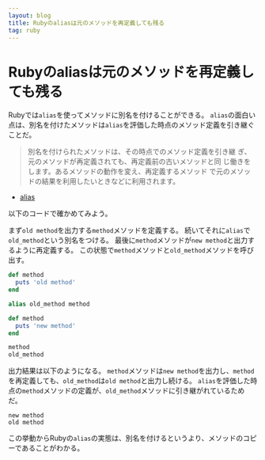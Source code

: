 ```yaml
---
layout: blog
title: Rubyのaliasは元のメソッドを再定義しても残る
tag: ruby
---
```


# Rubyのaliasは元のメソッドを再定義しても残る

Rubyでは`alias`を使ってメソッドに別名を付けることができる。
`alias`の面白い点は、別名を付けたメソッドは`alias`を評価した時点のメソッド定義を引き継ぐことだ。

> 別名を付けられたメソッドは、その時点でのメソッド定義を引き継 ぎ、元のメソッドが再定義されても、再定義前の古いメソッドと同 じ働きをします。あるメソッドの動作を変え、再定義するメソッド で元のメソッドの結果を利用したいときなどに利用されます。

- [alias](http://docs.ruby-lang.org/ja/1.9.3/doc/spec=2fdef.html#alias)

以下のコードで確かめてみよう。

まず`old method`を出力する`method`メソッドを定義する。
続いてそれに`alias`で`old_method`という別名をつける。
最後に`method`メソッドが`new method`と出力するように再定義する。
この状態で`method`メソッドと`old_method`メソッドを呼び出す。

~~~~ ruby
def method
  puts 'old method'
end

alias old_method method

def method
  puts 'new method'
end

method
old_method
~~~~

出力結果は以下のようになる。
`method`メソッドは`new method`を出力し、`method`を再定義しても、`old_method`は`old method`と出力し続ける。
`alias`を評価した時点の`method`メソッドの定義が、`old_method`メソッドに引き継がれているためだ。

~~~~
new method
old method
~~~~

この挙動からRubyの`alias`の実態は、別名を付けるというより、メソッドのコピーであることがわかる。
